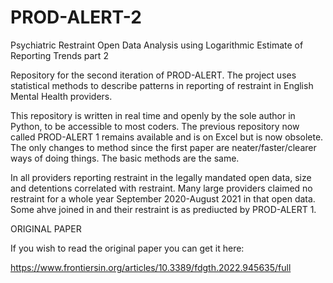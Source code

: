 # PROD-ALERT-2
Psychiatric Restraint Open Data Analysis using Logarithmic Estimate of Reporting Trends part 2

Repository for the second iteration of PROD-ALERT.
The project uses statistical methods to describe patterns in reporting of restraint in English Mental Health providers.

This repository is written in real time and openly by the sole author in Python, to be accessible to most coders.
The previous repository now called PROD-ALERT 1 remains available and is on Excel but is now obsolete.
The only changes to method since the first paper are neater/faster/clearer ways of doing things.
The basic methods are the same.

In all providers reporting restraint in the legally mandated open data, size and detentions correlated with restraint.
Many large providers claimed no restraint for a whole year September 2020-August 2021 in that open data.
Some ahve joined in and their restraint is as prediucted by PROD-ALERT 1.

ORIGINAL PAPER

If you wish to read the original paper you can get it here:

  https://www.frontiersin.org/articles/10.3389/fdgth.2022.945635/full
